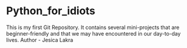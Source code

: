 # Python_for_idiots
This is my first Git Repository. It contains several mini-projects that are beginner-friendly and that we may have encountered in our day-to-day lives.
Author - Jesica Lakra
